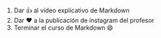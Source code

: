 1. Dar :+1: al video explicativo de Markdown
2. Dar :heart: a la publicación de instagram del profesor
3. Terminar el curso de Markdown :smile:
